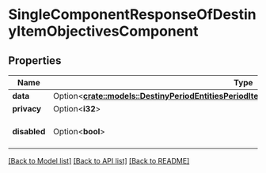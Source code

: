 # SingleComponentResponseOfDestinyItemObjectivesComponent

## Properties

Name | Type | Description | Notes
------------ | ------------- | ------------- | -------------
**data** | Option<[**crate::models::DestinyPeriodEntitiesPeriodItemsPeriodDestinyItemObjectivesComponent**](Destiny.Entities.Items.DestinyItemObjectivesComponent.md)> |  | [optional]
**privacy** | Option<**i32**> |  | [optional]
**disabled** | Option<**bool**> | If true, this component is disabled. | [optional]

[[Back to Model list]](../README.md#documentation-for-models) [[Back to API list]](../README.md#documentation-for-api-endpoints) [[Back to README]](../README.md)


